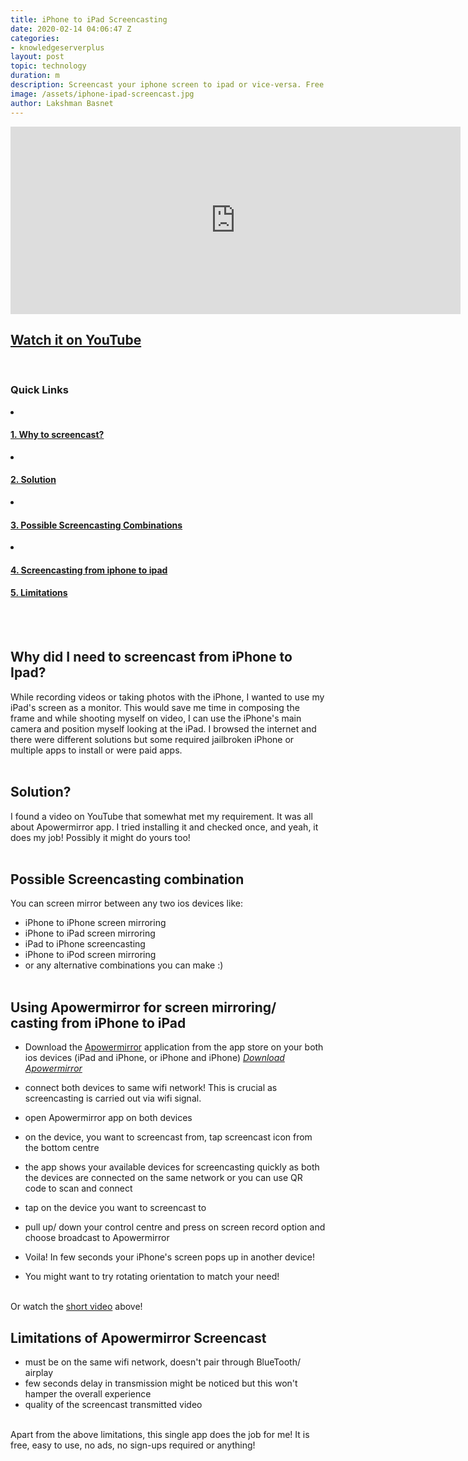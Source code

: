 ```yaml
---
title: iPhone to iPad Screencasting
date: 2020-02-14 04:06:47 Z
categories:
- knowledgeserverplus
layout: post
topic: technology
duration: m
description: Screencast your iphone screen to ipad or vice-versa. Free to use, no sign-ups, allows you to mirror from and to any iphone, ipad and ipod or any ios devices.
image: /assets/iphone-ipad-screencast.jpg
author: Lakshman Basnet
---
```


<div class="abc">
<iframe width="720" height="300" src="https://www.youtube.com/embed/LdCy6hQ6kZs" frameborder="0" allow="accelerometer; autoplay; encrypted-media; gyroscope; picture-in-picture" allowfullscreen></iframe>



</div>

## [Watch it on YouTube](https://youtu.be/LdCy6hQ6kZs) ##
<br>
<div class="row">
<div class="col-md-6 sm-5 xs-5 tableofcontent">
	<h3 class="rhre">Quick Links</h3>
	<li class="hre"><a href="#why-mirror"><h4>1. Why to screencast?</h4></a></li>
	<li class="hre"><a href="#solution"><h4>2. Solution</h4></a></li>
	<li class="hre"><a href="#combinations"><h4>3. Possible Screencasting Combinations</h4></a></li>
	<li class="hre"><a href="#screencast"><h4>4. Screencasting from iphone to ipad</h4></a></li>
	<a href="#limitations"><h4>5. Limitations </h4></a>
	

</div>

</div>
<a name="why-mirror"></a>
<br><br>

## Why did I need to screencast from iPhone to Ipad? ##
While recording videos or taking photos with the iPhone, I wanted to use my iPad's screen as a monitor. This would save me time in composing the frame and while shooting myself on video, I can use the iPhone's main camera and position myself looking at the iPad.
<a name="solution"></a>
I browsed the internet and there were different solutions but some required jailbroken iPhone or multiple apps to install or were paid apps.   <br><br>


## Solution? ##
I found a video on YouTube that somewhat met my requirement. It was all about Apowermirror app. I tried installing it and checked once, and yeah, it does my job! Possibly it might do yours too!<a name="combinations"></a>  <br><br>



## Possible Screencasting combination ##
You can screen mirror between any two ios devices like:
- iPhone to iPhone screen mirroring
- iPhone to iPad screen mirroring
- iPad to iPhone screencasting
- iPhone to iPod screen mirroring
- or any alternative combinations you can make :)  <a name="screencast"></a><br><br>





## Using Apowermirror for screen mirroring/ casting from iPhone to iPad ##

- Download the [Apowermirror](https://apple.co/2uIje6A) application from the app store on your both ios devices (iPad and iPhone, or iPhone and iPhone) <a href="https://apple.co/2uIje6A" target="blank"> <i>Download Apowermirror</i></a>


- connect both devices to same wifi network! 
This is crucial as screencasting is carried out via wifi signal.

- open Apowermirror app on both devices

- on the device, you want to screencast from, tap screencast icon from the bottom centre

- the app shows your available devices for screencasting quickly as both the devices are connected on the same network or you can use QR code to scan and connect

- tap on the device you want to screencast to

- pull up/ down your control centre and press on screen record option and choose broadcast to Apowermirror

- Voila! In few seconds your iPhone's screen pops up in another device!

- You might want to try rotating orientation to match your need!  <a name="limitations"></a><br><br>

Or watch the [short video](https://youtu.be/LdCy6hQ6kZs) above!


## Limitations of Apowermirror Screencast ##

- must be on the same wifi network, doesn't pair through BlueTooth/ airplay
- few seconds delay in transmission might be noticed but this won't hamper the overall experience
- quality of the screencast transmitted video  <br><br>




Apart from the above limitations, this single app does the job for me! It is free, easy to use, no ads, no sign-ups required or anything! 



